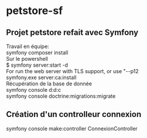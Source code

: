 # petstore-sf   
## Projet petstore refait avec Symfony   
Travail en équipe:   
symfony composer install   
Sur le powershell   
$ symfony server:start -d   
For run the web server with TLS support, or use "--p12   
symfony.exe server:ca:install   
Récupération de la base de donnée   
symfony console d:d:c   
symfony console doctrine:migrations:migrate  
## Création d'un controlleur connexion
symfony console make:controller ConnexionController
